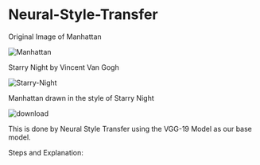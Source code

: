 # Neural-Style-Transfer

Original Image of Manhattan

![Manhattan](https://github.com/pauljubcse/Neural-Style-Transfer/assets/132835397/024ca6db-298e-43be-91dc-007e6aade416)

Starry Night by Vincent Van Gogh

![Starry-Night](https://github.com/pauljubcse/Neural-Style-Transfer/assets/132835397/8d565364-1f3e-4a7b-a60f-683f0534f54c)

Manhattan drawn in the style of Starry Night

![download](https://github.com/pauljubcse/Neural-Style-Transfer/assets/132835397/58095f40-1cb0-4a78-8ea9-568c4bd48a5d)

This is done by Neural Style Transfer using the VGG-19 Model as our base model.

Steps and Explanation: 
